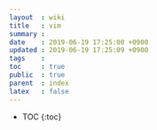 ```yaml
---
layout  : wiki
title   : vim
summary : 
date    : 2019-06-19 17:25:00 +0900
updated : 2019-06-19 17:25:09 +0900
tags    : 
toc     : true
public  : true
parent  : index
latex   : false
---
```

* TOC
{:toc}

# 
